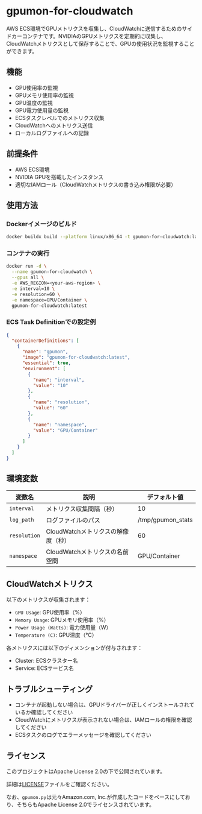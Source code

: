 # gpumon-for-cloudwatch

AWS ECS環境でGPUメトリクスを収集し、CloudWatchに送信するためのサイドカーコンテナです。NVIDIAのGPUメトリクスを定期的に収集し、CloudWatchメトリクスとして保存することで、GPUの使用状況を監視することができます。

## 機能

- GPU使用率の監視
- GPUメモリ使用率の監視
- GPU温度の監視
- GPU電力使用量の監視
- ECSタスクレベルでのメトリクス収集
- CloudWatchへのメトリクス送信
- ローカルログファイルへの記録

## 前提条件

- AWS ECS環境
- NVIDIA GPUを搭載したインスタンス
- 適切なIAMロール（CloudWatchメトリクスの書き込み権限が必要）

## 使用方法

### Dockerイメージのビルド

```bash
docker buildx build --platform linux/x86_64 -t gpumon-for-cloudwatch:latest .
```

### コンテナの実行

```bash
docker run -d \
  --name gpumon-for-cloudwatch \
  --gpus all \
  -e AWS_REGION=<your-aws-region> \
  -e interval=10 \
  -e resolution=60 \
  -e namespace=GPU/Container \
  gpumon-for-cloudwatch:latest
```

### ECS Task Definitionでの設定例

```json
{
  "containerDefinitions": [
    {
      "name": "gpumon",
      "image": "gpumon-for-cloudwatch:latest",
      "essential": true,
      "environment": [
        {
          "name": "interval",
          "value": "10"
        },
        {
          "name": "resolution",
          "value": "60"
        },
        {
          "name": "namespace",
          "value": "GPU/Container"
        }
      ]
    }
  ]
}
```

## 環境変数

| 変数名 | 説明 | デフォルト値 |
|--------|------|--------------|
| `interval` | メトリクス収集間隔（秒） | 10 |
| `log_path` | ログファイルのパス | /tmp/gpumon_stats |
| `resolution` | CloudWatchメトリクスの解像度（秒） | 60 |
| `namespace` | CloudWatchメトリクスの名前空間 | GPU/Container |

## CloudWatchメトリクス

以下のメトリクスが収集されます：

- `GPU Usage`: GPU使用率（%）
- `Memory Usage`: GPUメモリ使用率（%）
- `Power Usage (Watts)`: 電力使用量（W）
- `Temperature (C)`: GPU温度（℃）

各メトリクスには以下のディメンションが付与されます：
- Cluster: ECSクラスター名
- Service: ECSサービス名

## トラブルシューティング

- コンテナが起動しない場合は、GPUドライバーが正しくインストールされているか確認してください
- CloudWatchにメトリクスが表示されない場合は、IAMロールの権限を確認してください
- ECSタスクのログでエラーメッセージを確認してください

## ライセンス

このプロジェクトはApache License 2.0の下で公開されています。

詳細は[LICENSE](LICENSE)ファイルをご確認ください。

なお、`gpumon.py`は元々Amazon.com, Inc.が作成したコードをベースにしており、そちらもApache License 2.0でライセンスされています。

